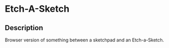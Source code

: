 # Etch-A-Sketch

## Description

Browser version of something between a sketchpad and an Etch-a-Sketch.
